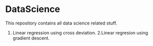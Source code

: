 # DataScience

This repository contains all data science related stuff.
1. Linear regression using cross deviation.
2.Linear regresion using gradient descent.
